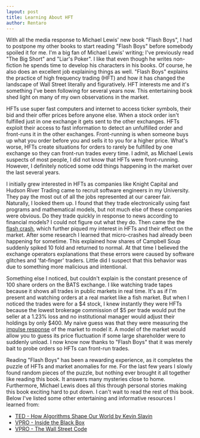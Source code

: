 ```yaml
---
layout: post
title: Learning About HFT
author: Rentaro
---
```


With all the media response to Michael Lewis' new book "Flash Boys", I had to postpone my other books to start reading "Flash Boys" before somebody spoiled it for me. I'm a big fan of Michael Lewis' writing; I've previously read "The Big Short" and "Liar's Poker". I like that even though he writes non-fiction he spends time to develop his characters in his books. Of course, he also does an excellent job explaining things as well. "Flash Boys" explains the practice of high frequency trading (HFT) and how it has changed the landscape of Wall Street literally and figuratively. HFT interests me and it's something I've been following for several years now. This entertaining book shed light on many of my own observations in the market.


HFTs use super fast computers and internet to access ticker symbols, their bid and their offer prices before anyone else. When a stock order isn't fulfilled just in one exchange it gets sent to the other exchanges. HFTs exploit their access to fast information to detect an unfulfilled order and front-runs it in the other exchanges. Front-running is when someone buys up what you order before you and sells it to you for a higher price. What's worse, HFTs create situations for orders to rarely be fulfilled by one exchange so they can front-run trades every time. I admit, as Michael Lewis suspects of most people, I did not know that HFTs were front-running. However, I definitely noticed some odd things happening in the market over the last several years.


I initially grew interested in HFTs as companies like Knight Capital and Hudson River Trading came to recruit software engineers in my University. They pay the most out of all the jobs represented at our career fair. Naturally, I looked them up. I found that they trade electronically using fast programs and mathematical models, but not much else of these companies were obvious. Do they trade quickly in response to news according to financial models? I could not figure out what they do. Then came the the [flash crash](http://en.wikipedia.org/wiki/2010_Flash_Crash), which further piqued my interest in HFTs and their effect on the market. After some research I learned that micro-crashes had already been happening for sometime. This explained how shares of Campbell Soup suddenly spiked 10 fold and returned to normal. At that time I believed the exchange operators explanations that these errors were caused by software glitches and 'fat-finger' traders. Little did I suspect that this behavior was due to something more malicious and intentional.


Something else I noticed, but couldn't explain is the constant presence of 100 share orders on the BATS exchange. I like watching trade tapes because it shows all trades in public markets in real time. It's as if I'm present and watching orders at a real market like a fish market. But when I noticed the trades were for a $4 stock, I knew instantly they were HFTs because the lowest brokerage commission of $5 per trade would put the seller at a 1.23% loss and no institutional manager would adjust their holdings by only $400. My naive guess was that they were measuring the [impulse response](http://en.wikipedia.org/wiki/Impulse_response) of the market to model it. A model of the market would allow you to guess its price fluctuation if some large shareholder were to suddenly unload. I now know now thanks to "Flash Boys" that it was merely bait to probe orders so HFTs can front-run trades.


Reading "Flash Boys" has been a rewarding experience, as it completes the puzzle of HFTs and market anomalies for me. For the last few years I slowly found random pieces of the puzzle, but nothing ever brought it all together like reading this book. It answers many mysteries close to home. Furthermore, Michael Lewis does all this through personal stories making this book exciting hard to put down. I can't wait to read the rest of this book. Below I've listed some other entertaining and informative resources I learned from:

- [TED - How Algorithms Shape Our World by Kevin Slavin](https://www.youtube.com/watch?v=ENWVRcMGDoU)
- [VPRO - Inside the Black Box](https://www.youtube.com/watch?v=aq1Ln1UCoEU)
- [VPRO - The Wall Street Code](https://www.youtube.com/watch?v=kFQJNeQDDHA)
